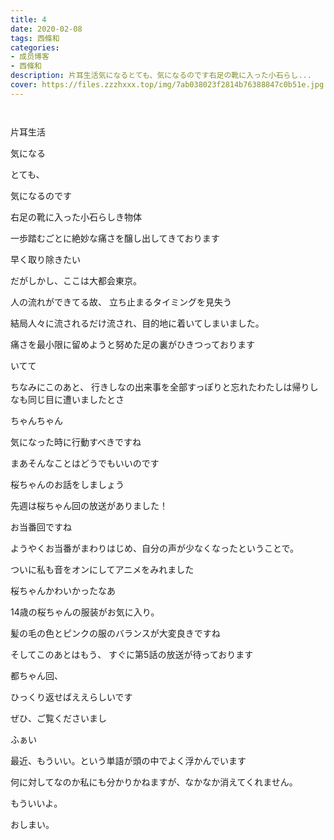 ```yaml
---
title: 4
date: 2020-02-08
tags: 西條和
categories: 
- 成员博客
- 西條和
description: 片耳生活気になるとても、気になるのです右足の靴に入った小石らし...
cover: https://files.zzzhxxx.top/img/7ab038023f2814b76388847c0b51e.jpg 
---
```


        ﻿












片耳生活


















気になる










とても、


気になるのです




















右足の靴に入った小石らしき物体










一歩踏むごとに絶妙な痛さを醸し出してきております










早く取り除きたい






だがしかし、ここは大都会東京。












人の流れができてる故、
立ち止まるタイミングを見失う











結局人々に流されるだけ流され、目的地に着いてしまいました。











痛さを最小限に留めようと努めた足の裏がひきつっております








いてて












ちなみにこのあと、
行きしなの出来事を全部すっぽりと忘れたわたしは帰りしなも同じ目に遭いましたとさ



ちゃんちゃん













気になった時に行動すべきですね













まあそんなことはどうでもいいのです










桜ちゃんのお話をしましょう









先週は桜ちゃん回の放送がありました！




お当番回ですね







ようやくお当番がまわりはじめ、自分の声が少なくなったということで。

ついに私も音をオンにしてアニメをみれました





桜ちゃんかわいかったなあ




14歳の桜ちゃんの服装がお気に入り。






髪の毛の色とピンクの服のバランスが大変良きですね












そしてこのあとはもう、
すぐに第5話の放送が待っております






都ちゃん回、


ひっくり返せばええらしいです







ぜひ、ご覧くださいまし























ふぁい


















最近、もういい。という単語が頭の中でよく浮かんでいます






何に対してなのか私にも分かりかねますが、なかなか消えてくれません。






















もういいよ。




















おしまい。



